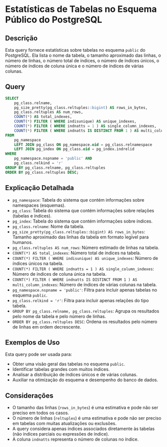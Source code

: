 # Estatísticas de Tabelas no Esquema Público do PostgreSQL

## Descrição

Esta query fornece estatísticas sobre tabelas no esquema `public` do PostgreSQL. Ela lista o nome da tabela, o tamanho aproximado das linhas, o número de linhas, o número total de índices, o número de índices únicos, o número de índices de coluna única e o número de índices de várias colunas.

## Query

```sql
SELECT
    pg_class.relname,
    pg_size_pretty(pg_class.reltuples::bigint) AS rows_in_bytes,
    pg_class.reltuples AS num_rows,
    COUNT(*) AS total_indexes,
    COUNT(*) FILTER ( WHERE indisunique) AS unique_indexes,
    COUNT(*) FILTER ( WHERE indnatts = 1 ) AS single_column_indexes,
    COUNT(*) FILTER ( WHERE indnatts IS DISTINCT FROM 1 ) AS multi_column_indexes
FROM
    pg_namespace
    LEFT JOIN pg_class ON pg_namespace.oid = pg_class.relnamespace
    LEFT JOIN pg_index ON pg_class.oid = pg_index.indrelid
WHERE
    pg_namespace.nspname = 'public' AND
    pg_class.relkind = 'r'
GROUP BY pg_class.relname, pg_class.reltuples
ORDER BY pg_class.reltuples DESC;
```

## Explicação Detalhada

* `pg_namespace`: Tabela do sistema que contém informações sobre namespaces (esquemas).
* `pg_class`: Tabela do sistema que contém informações sobre relações (tabelas e índices).
* `pg_index`: Tabela do sistema que contém informações sobre índices.
* `pg_class.relname`: Nome da tabela.
* `pg_size_pretty(pg_class.reltuples::bigint) AS rows_in_bytes`: Tamanho aproximado das linhas da tabela em formato legível para humanos.
* `pg_class.reltuples AS num_rows`: Número estimado de linhas na tabela.
* `COUNT(*) AS total_indexes`: Número total de índices na tabela.
* `COUNT(*) FILTER ( WHERE indisunique) AS unique_indexes`: Número de índices únicos na tabela.
* `COUNT(*) FILTER ( WHERE indnatts = 1 ) AS single_column_indexes`: Número de índices de coluna única na tabela.
* `COUNT(*) FILTER ( WHERE indnatts IS DISTINCT FROM 1 ) AS multi_column_indexes`: Número de índices de várias colunas na tabela.
* `pg_namespace.nspname = 'public'`: Filtra para incluir apenas tabelas no esquema `public`.
* `pg_class.relkind = 'r'`: Filtra para incluir apenas relações do tipo tabela.
* `GROUP BY pg_class.relname, pg_class.reltuples`: Agrupa os resultados pelo nome da tabela e pelo número de linhas.
* `ORDER BY pg_class.reltuples DESC`: Ordena os resultados pelo número de linhas em ordem decrescente.

## Exemplos de Uso

Esta query pode ser usada para:

* Obter uma visão geral das tabelas no esquema `public`.
* Identificar tabelas grandes com muitos índices.
* Analisar a distribuição de índices únicos e de várias colunas.
* Auxiliar na otimização do esquema e desempenho do banco de dados.

## Considerações

* O tamanho das linhas (`rows_in_bytes`) é uma estimativa e pode não ser preciso em todos os casos.
* O número de linhas (`reltuples`) é uma estimativa e pode não ser preciso em tabelas com muitas atualizações ou exclusões.
* A query considera apenas índices associados diretamente às tabelas (não índices parciais ou expressões de índice).
* A coluna `indnatts` representa o número de colunas no índice.
